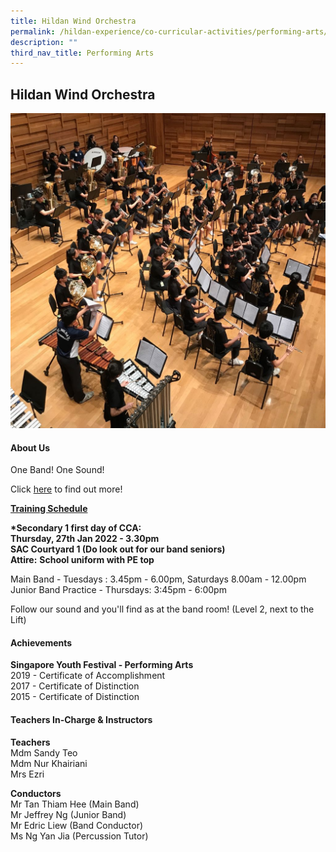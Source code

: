 ```yaml
---
title: Hildan Wind Orchestra
permalink: /hildan-experience/co-curricular-activities/performing-arts/hildan-wind-orchestra/
description: ""
third_nav_title: Performing Arts
---
```

Hildan Wind Orchestra
---------------------

![](/images/CCA/Wind%20Orchestra.jpg)


#### About Us

One Band! One Sound!

Click [here](/files/CCA/St%20Hildas%20Wind%20Orchestra%20CCA%20Info.pdf) to find out more!

**<u>Training Schedule</u>**  
  
**\*Secondary 1 first day of CCA:**  
**Thursday, 27th Jan 2022 - 3.30pm  
SAC Courtyard 1 (Do look out for our band seniors)**  
**Attire:** **School uniform with PE top**

Main Band - Tuesdays : 3.45pm - 6.00pm, Saturdays 8.00am - 12.00pm <br>
Junior Band Practice - Thursdays: 3:45pm - 6:00pm

Follow our sound and you'll find as at the band room! (Level 2, next to the Lift)

#### Achievements

**Singapore Youth Festival - Performing Arts**<br>
2019 - Certificate of Accomplishment  
2017 - Certificate of Distinction  
2015 - Certificate of Distinction

####  Teachers In-Charge & Instructors

**Teachers**  
Mdm Sandy Teo  
Mdm Nur Khairiani  
Mrs Ezri  
  
**Conductors**  
Mr Tan Thiam Hee (Main Band)  
Mr Jeffrey Ng (Junior Band)  
Mr Edric Liew (Band Conductor)  
Ms Ng Yan Jia (Percussion Tutor)